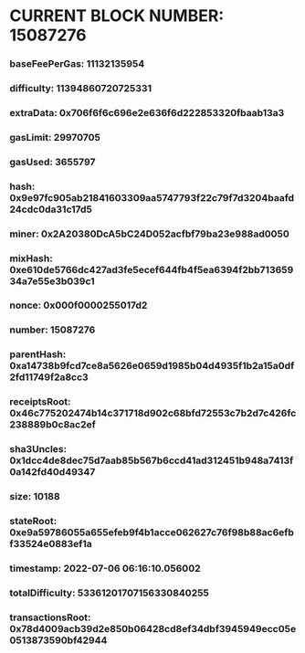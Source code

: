 # CURRENT BLOCK NUMBER: 15087276

### baseFeePerGas: 11132135954
### difficulty: 11394860720725331
### extraData: 0x706f6f6c696e2e636f6d222853320fbaab13a3
### gasLimit: 29970705
### gasUsed: 3655797
### hash: 0x9e97fc905ab21841603309aa5747793f22c79f7d3204baafd24cdc0da31c17d5
### miner: 0x2A20380DcA5bC24D052acfbf79ba23e988ad0050
### mixHash: 0xe610de5766dc427ad3fe5ecef644fb4f5ea6394f2bb71365934a7e55e3b039c1
### nonce: 0x000f0000255017d2
### number: 15087276
### parentHash: 0xa14738b9fcd7ce8a5626e0659d1985b04d4935f1b2a15a0df2fd11749f2a8cc3
### receiptsRoot: 0x46c775202474b14c371718d902c68bfd72553c7b2d7c426fc238889b0c8ac2ef
### sha3Uncles: 0x1dcc4de8dec75d7aab85b567b6ccd41ad312451b948a7413f0a142fd40d49347
### size: 10188
### stateRoot: 0xe9a59786055a655efeb9f4b1acce062627c76f98b88ac6efbf33524e0883ef1a
### timestamp: 2022-07-06 06:16:10.056002
### totalDifficulty: 53361201707156330840255
### transactionsRoot: 0x78d4009acb39d2e850b06428cd8ef34dbf3945949ecc05e0513873590bf42944
